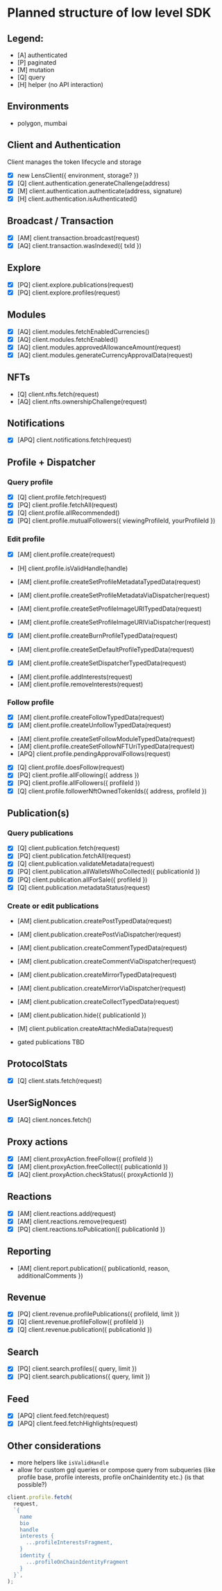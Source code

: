 # Planned structure of low level SDK

## Legend:

- [A] authenticated
- [P] paginated
- [M] mutation
- [Q] query
- [H] helper (no API interaction)

## Environments

- polygon, mumbai

## Client and Authentication

Client manages the token lifecycle and storage

- [x] new LensClient({ environment, storage? })
- [x] [Q] client.authentication.generateChallenge(address)
- [x] [M] client.authentication.authenticate(address, signature)
- [x] [H] client.authentication.isAuthenticated()

## Broadcast / Transaction

- [x] [AM] client.transaction.broadcast(request)
- [x] [AQ] client.transaction.wasIndexed({ txId })

## Explore

- [x] [PQ] client.explore.publications(request)
- [x] [PQ] client.explore.profiles(request)

## Modules

- [x] [AQ] client.modules.fetchEnabledCurrencies()
- [x] [AQ] client.modules.fetchEnabled()
- [x] [AQ] client.modules.approvedAllowanceAmount(request)
- [x] [AQ] client.modules.generateCurrencyApprovalData(request)

## NFTs

- [Q] client.nfts.fetch(request)
- [AQ] client.nfts.ownershipChallenge(request)

## Notifications

- [x] [APQ] client.notifications.fetch(request)

## Profile + Dispatcher

### Query profile

- [x] [Q] client.profile.fetch(request)
- [x] [PQ] client.profile.fetchAll(request)
- [x] [Q] client.profile.allRecommended()
- [x] [PQ] client.profile.mutualFollowers({ viewingProfileId, yourProfileId })

### Edit profile

- [x] [AM] client.profile.create(request)
- [H] client.profile.isValidHandle(handle)

- [AM] client.profile.createSetProfileMetadataTypedData(request)
- [AM] client.profile.createSetProfileMetadataViaDispatcher(request)

- [AM] client.profile.createSetProfileImageURITypedData(request)
- [AM] client.profile.createSetProfileImageURIViaDispatcher(request)

- [x] [AM] client.profile.createBurnProfileTypedData(request)
- [AM] client.profile.createSetDefaultProfileTypedData(request)
- [x] [AM] client.profile.createSetDispatcherTypedData(request)

- [AM] client.profile.addInterests(request)
- [AM] client.profile.removeInterests(request)

### Follow profile

- [x] [AM] client.profile.createFollowTypedData(request)
- [x] [AM] client.profile.createUnfollowTypedData(request)
- [AM] client.profile.createSetFollowModuleTypedData(request)
- [AM] client.profile.createSetFollowNFTUriTypedData(request)
- [APQ] client.profile.pendingApprovalFollows(request)

- [x] [Q] client.profile.doesFollow(request)
- [x] [PQ] client.profile.allFollowing({ address })
- [x] [PQ] client.profile.allFollowers({ profileId })
- [x] [Q] client.profile.followerNftOwnedTokenIds({ address, profileId })

## Publication(s)

### Query publications

- [x] [Q] client.publication.fetch(request)
- [x] [PQ] client.publication.fetchAll(request)
- [x] [Q] client.publication.validateMetadata(request)
- [x] [PQ] client.publication.allWalletsWhoCollected({ publicationId })
- [x] [PQ] client.publication.allForSale({ profileId })
- [x] [Q] client.publication.metadataStatus(request)

### Create or edit publications

- [AM] client.publication.createPostTypedData(request)
- [AM] client.publication.createPostViaDispatcher(request)

- [AM] client.publication.createCommentTypedData(request)
- [AM] client.publication.createCommentViaDispatcher(request)

- [AM] client.publication.createMirrorTypedData(request)
- [AM] client.publication.createMirrorViaDispatcher(request)

- [AM] client.publication.createCollectTypedData(request)

- [AM] client.publication.hide({ publicationId })
- [M] client.publication.createAttachMediaData(request)

- gated publications TBD

## ProtocolStats

- [x] [Q] client.stats.fetch(request)

## UserSigNonces

- [x] [AQ] client.nonces.fetch()

## Proxy actions

- [x] [AM] client.proxyAction.freeFollow({ profileId })
- [x] [AM] client.proxyAction.freeCollect({ publicationId })
- [x] [AQ] client.proxyAction.checkStatus({ proxyActionId })

## Reactions

- [x] [AM] client.reactions.add(request)
- [x] [AM] client.reactions.remove(request)
- [x] [PQ] client.reactions.toPublication({ publicationId })

## Reporting

- [AM] client.report.publication({ publicationId, reason, additionalComments })

## Revenue

- [x] [PQ] client.revenue.profilePublications({ profileId, limit })
- [x] [Q] client.revenue.profileFollow({ profileId })
- [x] [Q] client.revenue.publication({ publicationId })

## Search

- [x] [PQ] client.search.profiles({ query, limit })
- [x] [PQ] client.search.publications({ query, limit })

## Feed

- [x] [APQ] client.feed.fetch(request)
- [x] [APQ] client.feed.fetchHighlights(request)

## Other considerations

- more helpers like `isValidHandle`
- allow for custom gql queries or compose query from subqueries (like profile base, profile interests, profile onChainIdentity etc.) (is that possible?)

```ts
client.profile.fetch(
  request,
  `{
    name
    bio
    handle
    interests {
      ...profileInterestsFragment,
    }
    identity {
      ...profileOnChainIdentityFragment
    }
  }`,
);
```
